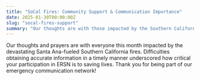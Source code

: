 ```yaml
---
title: "SoCal Fires: Community Support & Communication Importance"
date: 2025-01-30T00:00:00Z
slug: "socal-fires-support"
summary: "Our thoughts are with those impacted by the Southern California fires, which underscore the critical importance of emergency communications."
---
```


Our thoughts and prayers are with everyone this month impacted by the devastating Santa Ana-fueled Southern California fires. Difficulties obtaining accurate information in a timely manner underscored how critical your participation in ERSN is to saving lives. Thank you for being part of our emergency communication network!
